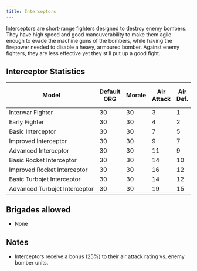 ```yaml
---
title: Interceptors
---
```

 Interceptors are short-range fighters designed to destroy enemy bombers. They have high speed and good manouverability to make them agile enough to evade the machine guns of the bombers, while having the firepower needed to disable a heavy, armoured bomber. Against enemy fighters, they are less effective yet they still put up a good fight.

Interceptor Statistics
----------------------

| Model | Default ORG | Morale | Air Attack | Air Def. | Soft Attack | Hard Attack | Naval Attack | Strat Attack | Surface Def | Air Detect | Surface Detect |  | Cost | Build-time | Man-power | Max Speed | Supply Cons. | Fuel Cons. | Range | Trans Cap. | Upgrade Time Factor | Upgrade Cost Factor |
| --- | --- | --- | --- | --- | --- | --- | --- | --- | --- | --- | --- | --- | --- | --- | --- | --- | --- | --- | --- | --- | --- | --- |
| Interwar Fighter | 30 | 30 | 3 | 1 | 0 | 0 | 0 | 0 | 4 | 1 | 2 |  | 10 | 140 | 1 | 300 | 0.7 | 1.5 | 200 |  | 1.0 | 1.0 |
| Early Fighter | 30 | 30 | 4 | 2 | 0 | 0 | 0 | 0 | 6 | 1 | 3 |  | 12 | 150 | 1 | 350 | 0.9 | 2 | 200 |  | 0.5 | 1.0 |
| Basic Interceptor | 30 | 30 | 7 | 5 | 0 | 0 | 0 | 0 | 4 | 2 | 3 |  | 13 | 150 | 1 | 500 | 1.0 | 2 | 200 |  | 0.5 | 1.0 |
| Improved Interceptor | 30 | 30 | 9 | 7 | 0 | 0 | 0 | 0 | 6 | 4 | 4 |  | 16 | 150 | 1 | 600 | 1.1 | 2.3 | 250 |  | 0.5 | 1.0 |
| Advanced Interceptor | 30 | 30 | 11 | 9 | 0 | 0 | 0 | 0 | 10 | 6 | 6 |  | 19 | 150 | 1 | 650 | 1.2 | 2.3 | 300 |  | 0.5 | 1.0 |
| Basic Rocket Interceptor | 30 | 30 | 14 | 10 | 0 | 0 | 0 | 0 | 16 | 6 | 5 |  | 22 | 150 | 1 | 1000 | 2.0 | 2.6 | 200 |  | 0.5 | 1.0 |
| Improved Rocket Interceptor | 30 | 30 | 16 | 12 | 0 | 0 | 0 | 0 | 16 | 8 | 7 |  | 27 | 150 | 1 | 1200 | 2.1 | 3 | 200 |  | 0.5 | 1.0 |
| Basic Turbojet Interceptor | 30 | 30 | 14 | 12 | 0 | 0 | 0 | 0 | 16 | 7 | 7 |  | 25 | 150 | 1 | 900 | 2.2 | 3 | 300 |  | 0.5 | 1.0 |
| Advanced Turbojet Interceptor | 30 | 30 | 19 | 15 | 0 | 0 | 0 | 0 | 20 | 10 | 8 |  | 29 | 150 | 1 | 1100 | 2.3 | 3 | 400 |  | 0.5 | 1.0 |

Brigades allowed
----------------

*   None

Notes
-----

*   Interceptors receive a bonus (25%) to their air attack rating vs. enemy bomber units.